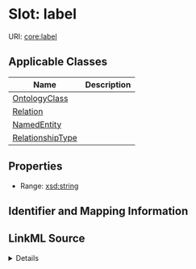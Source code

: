 # Slot: label

URI: [core:label](http://w3id.org/ontogpt/core/label)



<!-- no inheritance hierarchy -->




## Applicable Classes

| Name | Description |
| --- | --- |
[OntologyClass](OntologyClass.md) | 
[Relation](Relation.md) | 
[NamedEntity](NamedEntity.md) | 
[RelationshipType](RelationshipType.md) | 






## Properties

* Range: [xsd:string](xsd:string)







## Identifier and Mapping Information








## LinkML Source

<details>
```yaml
name: label
alias: label
domain_of:
- OntologyClass
- NamedEntity
range: string

```
</details>